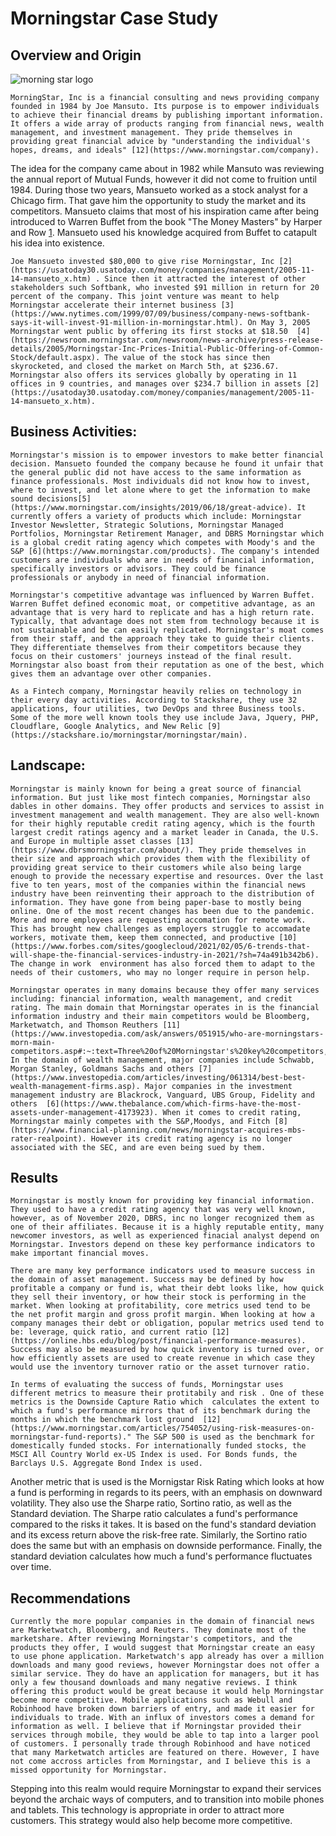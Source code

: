 # Morningstar Case Study

## Overview and Origin
![morning star logo](https://www.logosvgpng.com/wp-content/uploads/2018/03/morningstar-logo-vector.png)


    MorningStar, Inc is a financial consulting and news providing company founded in 1984 by Joe Mansuto. Its purpose is to empower individuals to achieve their financial dreams by publishing important information. It offers a wide array of products ranging from financial news, wealth management, and investment management. They pride themselves in providing great financial advice by "understanding the individual's hopes, dreams, and ideals" [12](https://www.morningstar.com/company). 
The idea for the company came about in 1982 while Mansuto was reviewing the annual report of Mutual Funds, however it did not come to fruition until 1984. During those two years, Mansueto worked as a stock analyst for a Chicago firm. That gave him the opportunity to study the market and its competitors. Mansueto claims that most of his inspiration came after being introduced to Warren Buffet from the book "The Money Masters" by Harper and Row [1](https://www.inc.com/magazine/19990701/811.html). Mansueto used his knowledge acquired from Buffet to catapult his idea into existence.

    Joe Mansueto invested $80,000 to give rise Morningstar, Inc [2](https://usatoday30.usatoday.com/money/companies/management/2005-11-14-mansueto_x.htm) . Since then it attracted the interest of other stakeholders such Softbank, who invested $91 million in return for 20 percent of the company. This joint venture was meant to help Morningstar accelerate their internet business [3](https://www.nytimes.com/1999/07/09/business/company-news-softbank-says-it-will-invest-91-million-in-morningstar.html). On May 3, 2005 Morningstar went public by offering its first stocks at $18.50  [4](https://newsroom.morningstar.com/newsroom/news-archive/press-release-details/2005/Morningstar-Inc-Prices-Initial-Public-Offering-of-Common-Stock/default.aspx). The value of the stock has since then skyrocketed, and closed the market on March 5th, at $236.67. Morningstar also offers its services globally by operating in 11 offices in 9 countries, and manages over $234.7 billion in assets [2](https://usatoday30.usatoday.com/money/companies/management/2005-11-14-mansueto_x.htm).




## Business Activities:

    Morningstar's mission is to empower investors to make better financial decision. Mansueto founded the company because he found it unfair that the general public did not have access to the same information as finance professionals. Most individuals did not know how to invest, where to invest, and let alone where to get the information to make sound decisions[5](https://www.morningstar.com/insights/2019/06/18/great-advice). It currently offers a variety of products which include: Morningstar Investor Newsletter, Strategic Solutions, Morningstar Managed Portfolios, Morningstar Retirement Manager, and DBRS Morningstar which is a global credit rating agency which competes with Moody's and the S&P [6](https://www.morningstar.com/products). The company's intended customers are individuals who are in needs of financial information, specifically investors or advisors. They could be finance professionals or anybody in need of financial information.

    Morningstar's competitive advantage was influenced by Warren Buffet. Warren Buffet defined economic moat, or competitive advantage, as an advantage that is very hard to replicate and has a high return rate. Typically, that advantage does not stem from technology because it is not sustainable and be can easily replicated. Morningstar's moat comes from their staff, and the approach they take to guide their clients. They differentiate themselves from their competitors because they focus on their customers' journeys instead of the final result. Morningstar also boast from their reputation as one of the best, which gives them an advantage over other companies.

    As a Fintech company, Morningstar heavily relies on technology in their every day activities. According to Stackshare, they use 32 applications, four utilities, two DevOps and three Business tools. Some of the more well known tools they use include Java, Jquery, PHP, Cloudflare, Google Analytics, and New Relic [9](https://stackshare.io/morningstar/morningstar/main).

## Landscape:

    Morningstar is mainly known for being a great source of financial information. But just like most fintech companies, Morningstar also dables in other domains. They offer products and services to assist in investment management and wealth management. They are also well-known for their highly reputable credit rating agency, which is the fourth largest credit ratings agency and a market leader in Canada, the U.S. and Europe in multiple asset classes [13](https://www.dbrsmorningstar.com/about/). They pride themselves in their size and approach which provides them with the flexibility of providing great service to their customers while also being large enough to provide the necessary expertise and resources. Over the last five to ten years, most of the companies within the financial news industry have been reinventing their approach to the distribution of information. They have gone from being paper-base to mostly being online. One of the most recent changes has been due to the pandemic. More and more employees are requesting accomation for remote work. This has brought new challenges as employers struggle to accomadate workers, motivate them, keep them connected, and productive [10](https://www.forbes.com/sites/googlecloud/2021/02/05/6-trends-that-will-shape-the-financial-services-industry-in-2021/?sh=74a491b342b6). The change in work  environment has also forced them to adapt to the needs of their customers, who may no longer require in person help.

    Morningstar operates in many domains because they offer many services including: financial information, wealth management, and credit rating. The main domain that Morningstar operates in is the financial information industry and their main competitors would be Bloomberg, Marketwatch, and Thomson Reuthers [11](https://www.investopedia.com/ask/answers/051915/who-are-morningstars-morn-main-competitors.asp#:~:text=Three%20of%20Morningstar's%20key%20competitors,activity%20and%20generate%20detailed%20reports.). In the domain of wealth management, major companies include Schwabb, Morgan Stanley, Goldmans Sachs and others [7](https://www.investopedia.com/articles/investing/061314/best-best-wealth-management-firms.asp). Major companies in the investment management industry are Blackrock, Vanguard, UBS Group, Fidelity and others  [6](https://www.thebalance.com/which-firms-have-the-most-assets-under-management-4173923). When it comes to credit rating, Morningstar mainly competes with the S&P,Moodys, and Fitch [8](https://www.financial-planning.com/news/morningstar-acquires-mbs-rater-realpoint). However its credit rating agency is no longer associated with the SEC, and are even being sued by them.

## Results

    Morningstar is mostly known for providing key financial information. They used to have a credit rating agency that was very well known, however, as of November 2020, DBRS, inc no longer recognized them as one of their affiliates. Because it is a highly reputable entity, many newcomer investors, as well as experienced finacial analyst depend on Morningstar. Investors depend on these key performance indicators to make important financial moves.

    There are many key performance indicators used to measure success in the domain of asset management. Success may be defined by how profitable a company or fund is, what their debt looks like, how quick they sell their inventory, or how their stock is performing in the  market. When looking at profitability, core metrics used tend to be the net profit margin and gross profit margin. When looking at how a company manages their debt or obligation, popular metrics used tend to be: leverage, quick ratio, and current ratio [12](https://online.hbs.edu/blog/post/financial-performance-measures). Success may also be measured by how quick inventory is turned over, or how efficiently assets are used to create revenue in which case they would use the inventory turnover ratio or the asset turnover ratio.

    In terms of evaluating the success of funds, Morningstar uses different metrics to measure their protitabily and risk . One of these metrics is the Downside Capture Ratio which  calculates the extent to which a fund's performance mirrors that of its benchmark during the months in which the benchmark lost ground  [12](https://www.morningstar.com/articles/754052/using-risk-measures-on-morningstar-fund-reports)." The S&P 500 is used as the benchmark for domestically funded stocks. For internationally funded stocks, the MSCI All Country World ex-US Index is used. For Bonds funds, the Barclays U.S. Aggregate Bond Index is used.
Another metric that is used is the Mornigstar Risk Rating which looks at how a fund is performing in regards to its peers, with an emphasis on downward volatility. They also use the Sharpe ratio, Sortino ratio, as well as the Standard deviation. The Sharpe ratio calculates a fund's performance compared to the risks it takes. It is based on the fund's standard deviation and its excess return above the risk-free rate. Similarly, the Sortino ratio does the same but with an emphasis on downside performance. Finally, the standard deviation calculates how much a fund's performance fluctuates over time.


## Recommendations


    Currently the more popular companies in the domain of financial news are Marketwatch, Bloomberg, and Reuters. They dominate most of the marketshare. After reviewing Morningstar's competitors, and the products they offer, I would suggest that Morningstar create an easy to use phone application. Marketwatch's app already has over a million downloads and many good reviews, however Morningstar does not offer a similar service. They do have an application for managers, but it has only a few thousand downloads and many negative reviews. I think offering this product would be great because it would help Morningstar become more competitive. Mobile applications such as Webull and Robinhood have broken down barriers of entry, and made it easier for individuals to trade. With an influx of investors comes a demand for information as well. I believe that if Morningstar provided their services through mobile, they would be able to tap into a larger pool of customers. I personally trade through Robinhood and have noticed that many Marketwatch articles are featured on there. However, I have not come accross articles from Morningstar, and I believe this is a missed opportunity for Morningstar.
Stepping into this realm would require Morningstar to expand their services beyond the archaic ways of computers, and to transition into mobile phones and tablets.
This technology is appropriate in order to attract more customers. This strategy would also help become more competitive.
